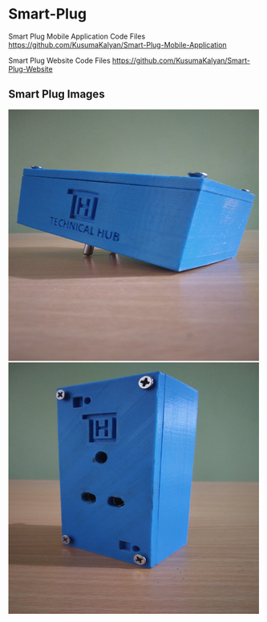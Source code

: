 # Smart-Plug
Smart Plug Mobile Application Code Files
https://github.com/KusumaKalyan/Smart-Plug-Mobile-Application

Smart Plug Website Code Files
https://github.com/KusumaKalyan/Smart-Plug-Website

## Smart Plug Images
<img src="https://github.com/KusumaKalyan/Smart-Plug/blob/main/images/IMG%20(3).jpg" alt="alt text" width="500" height="500">
<img src="https://github.com/KusumaKalyan/Smart-Plug/blob/main/images/IMG%20(7).jpg" alt="alt text" width="500" height="500">
